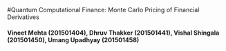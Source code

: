 #Quantum Computational Finance: Monte Carlo Pricing of Financial Derivatives
#### Vineet Mehta (201501404), Dhruv Thakker (201501441), Vishal Shingala (201501450), Umang Upadhyay (201501458)
